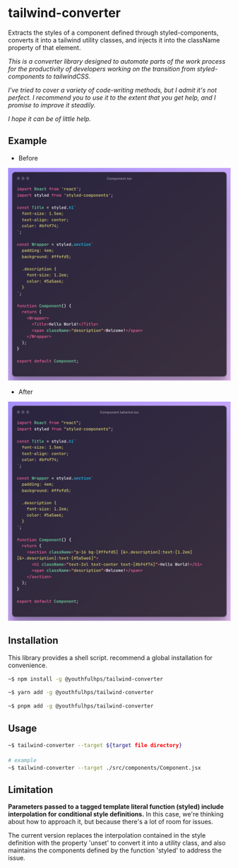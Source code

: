 # tailwind-converter

Extracts the styles of a component defined through styled-components, 
converts it into a tailwind utility classes, and injects it into the 
className property of that element.

_This is a converter library designed to automate parts of the work
process for the productivity of developers working on the transition
from styled-components to tailwindCSS._

_I've tried to cover a variety of code-writing methods, but I admit
it's not perfect. I recommend you to use it to the extent that you get help,
and I promise to improve it steadily._

_I hope it can be of little help._

## Example

- Before

![before](./images/before.png)

- After

![after](./images/after.png)

## Installation

This library provides a shell script. recommend a global installation for convenience.

```sh
~$ npm install -g @youthfulhps/tailwind-converter
```
```sh
~$ yarn add -g @youthfulhps/tailwind-converter
```
```sh
~$ pnpm add -g @youthfulhps/tailwind-converter
```

## Usage

```sh
~$ tailwind-converter --target ${target file directory}

# example
~$ tailwind-converter --target ./src/components/Component.jsx
```

## Limitation

**Parameters passed to a tagged template literal function (styled) include 
interpolation for conditional style definitions.**
In this case, we're thinking about how to approach it, but because there's a 
lot of room for issues.

The current version replaces the interpolation contained in the style definition
with the property 'unset' to convert it into a utility class, and also maintains
the components defined by the function 'styled' to address the issue.











